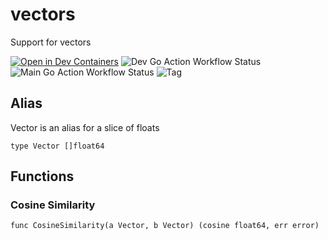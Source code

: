 # vectors
Support for vectors

[![Open in Dev Containers](https://img.shields.io/static/v1?label=Dev%20Containers&message=Open&color=blue&logo=visualstudiocode)](https://vscode.dev/redirect?url=vscode://ms-vscode-remote.remote-containers/cloneInVolume?url=https://github.com/SPANDigital/vectors)
![Dev Go Action Workflow Status](https://img.shields.io/github/actions/workflow/status/spandigital/vectors/go.yml?branch=develop&label=dev)
![Main Go Action Workflow Status](https://img.shields.io/github/actions/workflow/status/spandigital/vectors/go.yml?branch=main&label=main)
![Tag](https://img.shields.io/github/v/tag/SPANDigital/vectors)

## Alias

Vector is an alias for a slice of floats
```
type Vector []float64
```

## Functions

### Cosine Similarity

```
func CosineSimilarity(a Vector, b Vector) (cosine float64, err error)
```